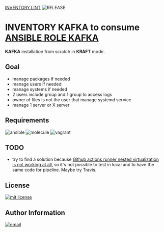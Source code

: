 [INVENTORY LINT](https://github.com/buissetemmanuel/ansible-inventory-kafka/actions/workflows/inventory-lint.yml/badge.svg) ![RELEASE](https://github.com/buissetemmanuel/ansible-inventory-kafka/actions/workflows/release.yml/badge.svg)

INVENTORY KAFKA to consume [ANSIBLE ROLE KAFKA](buissetemmanuel/ansible-role-kafka.git)
=========

**KAFKA** installation from scratch in **KRAFT** mode.

Goal
--------------

- manage packages if needed
- manage users if needed
- manage systems if needed
- 2 users include group and 1 group to access logs
- owner of files is not the user that manage systemd service
- manage 1 server or X server

Requirements
--------------
![ansible](https://img.shields.io/badge/ansible-2.12.3-green.svg)
![molecule](https://img.shields.io/badge/molecule-4.0.4-green.svg)
![vagrant](https://img.shields.io/badge/vagrant-2.0.0-green.svg)

TODO
-------
- try to find a solution because [Github actions runner nested virtualization is not working at all](https://github.com/actions/runner-images/discussions/7191), so it's not possible to test in local and to have the same code for pipeline. Maybe try Travis.

License
-------

[mit license]: https://img.shields.io/badge/License-MIT-blue.svg
[![mit license]](LICENSE)

Author Information
------------------

[email]: https://img.shields.io/badge/@-emmanuel@buisset.ch-orange.svg
[![email]](mailto:emmanue@buisset.ch)
